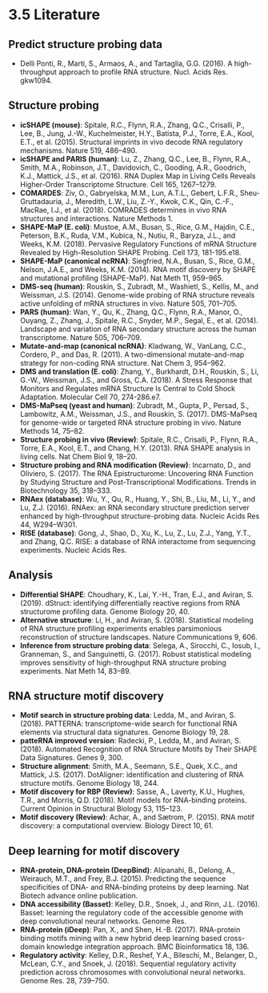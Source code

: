 # 3.5 Literature

## Predict structure probing data

* Delli Ponti, R., Marti, S., Armaos, A., and Tartaglia, G.G. (2016). A high-throughput approach to profile RNA structure. Nucl. Acids Res. gkw1094.

## Structure probing

* **icSHAPE (mouse)**: Spitale, R.C., Flynn, R.A., Zhang, Q.C., Crisalli, P., Lee, B., Jung, J.-W., Kuchelmeister, H.Y., Batista, P.J., Torre, E.A., Kool, E.T., et al. (2015). Structural imprints in vivo decode RNA regulatory mechanisms. Nature 519, 486–490.
* **icSHAPE and PARIS (human)**: Lu, Z., Zhang, Q.C., Lee, B., Flynn, R.A., Smith, M.A., Robinson, J.T., Davidovich, C., Gooding, A.R., Goodrich, K.J., Mattick, J.S., et al. (2016). RNA Duplex Map in Living Cells Reveals Higher-Order Transcriptome Structure. Cell 165, 1267–1279.
* **COMARDES**: Ziv, O., Gabryelska, M.M., Lun, A.T.L., Gebert, L.F.R., Sheu-Gruttadauria, J., Meredith, L.W., Liu, Z.-Y., Kwok, C.K., Qin, C.-F., MacRae, I.J., et al. (2018). COMRADES determines in vivo RNA structures and interactions. Nature Methods 1.
* **SHAPE-MaP (E. coli)**: Mustoe, A.M., Busan, S., Rice, G.M., Hajdin, C.E., Peterson, B.K., Ruda, V.M., Kubica, N., Nutiu, R., Baryza, J.L., and Weeks, K.M. (2018). Pervasive Regulatory Functions of mRNA Structure Revealed by High-Resolution SHAPE Probing. Cell 173, 181-195.e18.
* **SHAPE-MaP (canonical ncRNA)**: Siegfried, N.A., Busan, S., Rice, G.M., Nelson, J.A.E., and Weeks, K.M. (2014). RNA motif discovery by SHAPE and mutational profiling (SHAPE-MaP). Nat Meth 11, 959–965.
* **DMS-seq (human)**: Rouskin, S., Zubradt, M., Washietl, S., Kellis, M., and Weissman, J.S. (2014). Genome-wide probing of RNA structure reveals active unfolding of mRNA structures in vivo. Nature 505, 701–705.
* **PARS (human)**: Wan, Y., Qu, K., Zhang, Q.C., Flynn, R.A., Manor, O., Ouyang, Z., Zhang, J., Spitale, R.C., Snyder, M.P., Segal, E., et al. (2014). Landscape and variation of RNA secondary structure across the human transcriptome. Nature 505, 706–709.
* **Mutate-and-map (canonical ncRNA)**: Kladwang, W., VanLang, C.C., Cordero, P., and Das, R. (2011). A two-dimensional mutate-and-map strategy for non-coding RNA structure. Nat Chem 3, 954–962.
* **DMS and translation (E. coli)**: Zhang, Y., Burkhardt, D.H., Rouskin, S., Li, G.-W., Weissman, J.S., and Gross, C.A. (2018). A Stress Response that Monitors and Regulates mRNA Structure Is Central to Cold Shock Adaptation. Molecular Cell 70, 274-286.e7.
* **DMS-MaPseq (yeast and human)**: Zubradt, M., Gupta, P., Persad, S., Lambowitz, A.M., Weissman, J.S., and Rouskin, S. (2017). DMS-MaPseq for genome-wide or targeted RNA structure probing in vivo. Nature Methods 14, 75–82.
* **Structure probing in vivo (Review)**: Spitale, R.C., Crisalli, P., Flynn, R.A., Torre, E.A., Kool, E.T., and Chang, H.Y. (2013). RNA SHAPE analysis in living cells. Nat Chem Biol 9, 18–20.
* **Structure probing and RNA modification (Review)**: Incarnato, D., and Oliviero, S. (2017). The RNA Epistructurome: Uncovering RNA Function by Studying Structure and Post-Transcriptional Modifications. Trends in Biotechnology 35, 318–333.
* **RNAex (database)**: Wu, Y., Qu, R., Huang, Y., Shi, B., Liu, M., Li, Y., and Lu, Z.J. (2016). RNAex: an RNA secondary structure prediction server enhanced by high-throughput structure-probing data. Nucleic Acids Res 44, W294–W301.
* **RISE (database)**: Gong, J., Shao, D., Xu, K., Lu, Z., Lu, Z.J., Yang, Y.T., and Zhang, Q.C. RISE: a database of RNA interactome from sequencing experiments. Nucleic Acids Res.

## Analysis

* **Differential SHAPE**: Choudhary, K., Lai, Y.-H., Tran, E.J., and Aviran, S. (2019). dStruct: identifying differentially reactive regions from RNA structurome profiling data. Genome Biology 20, 40.
* **Alternative structure**: Li, H., and Aviran, S. (2018). Statistical modeling of RNA structure profiling experiments enables parsimonious reconstruction of structure landscapes. Nature Communications 9, 606.
* **Inference from structure probing data**: Selega, A., Sirocchi, C., Iosub, I., Granneman, S., and Sanguinetti, G. (2017). Robust statistical modeling improves sensitivity of high-throughput RNA structure probing experiments. Nat Meth 14, 83–89.


## RNA structure motif discovery

* **Motif search in structure probing data**: Ledda, M., and Aviran, S. (2018). PATTERNA: transcriptome-wide search for functional RNA elements via structural data signatures. Genome Biology 19, 28.
* **patteRNA improved version**: Radecki, P., Ledda, M., and Aviran, S. (2018). Automated Recognition of RNA Structure Motifs by Their SHAPE Data Signatures. Genes 9, 300.
* **Structure alignment**: Smith, M.A., Seemann, S.E., Quek, X.C., and Mattick, J.S. (2017). DotAligner: identification and clustering of RNA structure motifs. Genome Biology 18, 244.
* **Motif discovery for RBP (Review)**: Sasse, A., Laverty, K.U., Hughes, T.R., and Morris, Q.D. (2018). Motif models for RNA-binding proteins. Current Opinion in Structural Biology 53, 115–123.
* **Motif discovery (Review)**: Achar, A., and Sætrom, P. (2015). RNA motif discovery: a computational overview. Biology Direct 10, 61.

## Deep learning for motif discovery

* **RNA-protein, DNA-protein (DeepBind)**: Alipanahi, B., Delong, A., Weirauch, M.T., and Frey, B.J. (2015). Predicting the sequence specificities of DNA- and RNA-binding proteins by deep learning. Nat Biotech advance online publication.
* **DNA accessibility (Basset)**: Kelley, D.R., Snoek, J., and Rinn, J.L. (2016). Basset: learning the regulatory code of the accessible genome with deep convolutional neural networks. Genome Res.
* **RNA-protein (iDeep)**: Pan, X., and Shen, H.-B. (2017). RNA-protein binding motifs mining with a new hybrid deep learning based cross-domain knowledge integration approach. BMC Bioinformatics 18, 136.
* **Regulatory activity**: Kelley, D.R., Reshef, Y.A., Bileschi, M., Belanger, D., McLean, C.Y., and Snoek, J. (2018). Sequential regulatory activity prediction across chromosomes with convolutional neural networks. Genome Res. 28, 739–750.









